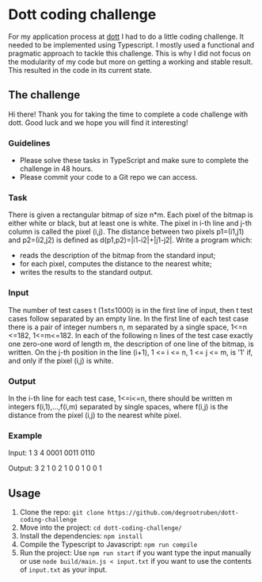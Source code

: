 # Dott coding challenge
For my application process at [dott](https://ridedott.com/) I had to do a little coding challenge. It needed to be implemented using Typescript. I mostly used a functional and pragmatic approach to tackle this challenge. This is why I did not focus on the modularity of my code but more on getting a working and stable result. This resulted in the code in its current state.

## The challenge
Hi there! Thank you for taking the time to complete a code challenge with dott. Good luck and we hope you will find it interesting!

### Guidelines
- Please solve these tasks in TypeScript and make sure to complete the challenge in 48 hours.
- Please commit your code to a Git repo we can access.

### Task
There is given a rectangular bitmap of size n*m. Each pixel of the bitmap is either white or black, but at least one is white. The pixel in i-th line and j-th column is called the pixel (i,j). The distance between two pixels p1=(i1,j1) and p2=(i2,j2) is defined as d(p1,p2)=|i1-i2|+|j1-j2|. Write a program which:
- reads the description of the bitmap from the standard input;
- for each pixel, computes the distance to the nearest white;
- writes the results to the standard output.

### Input
The number of test cases t (1≤t≤1000) is in the first line of input, then t test cases follow separated by an empty line. In the first line of each test case there is a pair of integer numbers n, m separated by a single space, 1<=n <=182, 1<=m<=182. In each of the following n lines of the test case exactly one zero-one word of length m, the description of one line of the bitmap, is written. On the j-th position in the line (i+1), 1 <= i <= n, 1 <= j <= m, is '1' if, and only if the pixel (i,j) is white.

### Output
In the i-th line for each test case, 1<=i<=n, there should be written m integers f(i,1),...,f(i,m) separated by single spaces, where f(i,j) is the distance from the pixel (i,j) to the nearest white pixel.

### Example
Input:
1
3 4
0001
0011
0110

Output:
3 2 1 0
2 1 0 0
1 0 0 1

## Usage
1. Clone the repo:
`git clone https://github.com/degrootruben/dott-coding-challenge`
2. Move into the project:
`cd dott-coding-challenge/`
3. Install the dependencies:
`npm install`
4. Compile the Typescript to Javascript:
`npm run compile`
5. Run the project:
Use `npm run start` if you want type the input manually or use `node build/main.js < input.txt` if you want to use the contents of `input.txt` as your input.